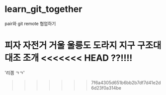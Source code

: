 # learn_git_together
pair와 git remote 협업하기

피자
자전거
거울
울릉도
도라지
지구
구조대
대조
조개
<<<<<<< HEAD
??!!!!
=======
'리겜 ㄱㄱ'
>>>>>>> 7f6a4305d651b6bb2b7df7d41e2d6d23f0a314be
